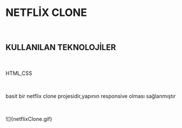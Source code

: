 <h1>NETFLİX CLONE</h1><br>
<h2>KULLANILAN TEKNOLOJİLER</h2><br>
<p>HTML,CSS</p><br>
<p>basit bir netflix clone projesidir,yapının responsive olması sağlanmıştır</p><br>

![]{netflixClone.gif}
